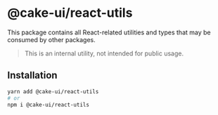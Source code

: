 # @cake-ui/react-utils

This package contains all React-related utilities and types that may be consumed
by other packages.

> This is an internal utility, not intended for public usage.

## Installation

```sh
yarn add @cake-ui/react-utils
# or
npm i @cake-ui/react-utils
```
